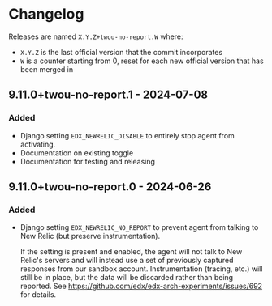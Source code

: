 # Changelog

Releases are named `X.Y.Z+twou-no-report.W` where:

- `X.Y.Z` is the last official version that the commit incorporates
- `W` is a counter starting from 0, reset for each new official version that has been merged in

## 9.11.0+twou-no-report.1 - 2024-07-08

### Added

- Django setting `EDX_NEWRELIC_DISABLE` to entirely stop agent from activating.
- Documentation on existing toggle
- Documentation for testing and releasing

## 9.11.0+twou-no-report.0 - 2024-06-26

### Added

- Django setting `EDX_NEWRELIC_NO_REPORT` to prevent agent from talking to New Relic (but preserve instrumentation).

  If the setting is present and enabled, the agent will not talk to New Relic's servers and will instead use a set of previously captured responses from our sandbox account. Instrumentation (tracing, etc.) will still be in place, but the data will be discarded rather than being reported. See https://github.com/edx/edx-arch-experiments/issues/692 for details.
